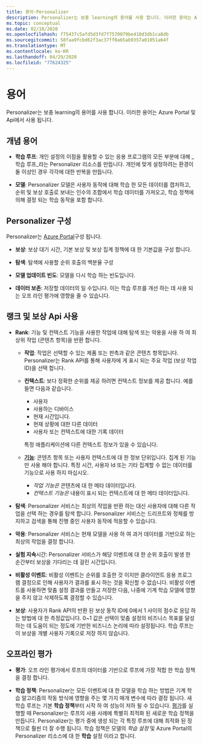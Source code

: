 ```yaml
---
title: 용어-Personalizer
description: Personalizer는 보충 learning의 용어를 사용 합니다. 이러한 용어는 Azure Portal 및 Api에서 사용 됩니다.
ms.topic: conceptual
ms.date: 02/18/2020
ms.openlocfilehash: f75437c5afd5d3fd7f7570079be410d3db1ca8db
ms.sourcegitcommit: 58faa9fcbd62f3ac37ff0a65ab9357a01051a64f
ms.translationtype: MT
ms.contentlocale: ko-KR
ms.lasthandoff: 04/29/2020
ms.locfileid: "77624325"
---
```

# <a name="terminology"></a>용어

Personalizer는 보충 learning의 용어를 사용 합니다. 이러한 용어는 Azure Portal 및 Api에서 사용 됩니다.

## <a name="conceptual-terminology"></a>개념 용어

* **학습 루프**: 개인 설정의 이점을 활용할 수 있는 응용 프로그램의 모든 부분에 대해 _학습 루프_라는 Personalizer 리소스를 만듭니다. 개인에 맞게 설정하려는 환경이 둘 이상인 경우 각각에 대한 반복을 만듭니다.

* **모델**: Personalizer 모델은 사용자 동작에 대해 학습 한 모든 데이터를 캡처하고, 순위 및 보상 호출로 보내는 인수의 조합에서 학습 데이터를 가져오고, 학습 정책에 의해 결정 되는 학습 동작을 포함 합니다.

## <a name="personalizer-configuration"></a>Personalizer 구성

Personalizer는 [Azure Portal](https://portal.azure.com)구성 됩니다.

* **보상**: 보상 대기 시간, 기본 보상 및 보상 집계 정책에 대 한 기본값을 구성 합니다.

* **탐색**: 탐색에 사용할 순위 호출의 백분율 구성

* **모델 업데이트 빈도**: 모델을 다시 학습 하는 빈도입니다.

* **데이터 보존**: 저장할 데이터의 일 수입니다. 이는 학습 루프를 개선 하는 데 사용 되는 오프 라인 평가에 영향을 줄 수 있습니다.

## <a name="use-rank-and-reward-apis"></a>랭크 및 보상 Api 사용

* **Rank**: 기능 및 컨텍스트 기능을 사용한 작업에 대해 탐색 또는 악용을 사용 하 여 최상위 작업 (콘텐츠 항목)을 반환 합니다.

    * **작업**: 작업은 선택할 수 있는 제품 또는 판촉과 같은 콘텐츠 항목입니다. Personalizer는 Rank API를 통해 사용자에 게 표시 되는 주요 작업 (보상 작업 ID)을 선택 합니다.

    * **컨텍스트**: 보다 정확한 순위를 제공 하려면 컨텍스트 정보를 제공 합니다. 예를 들면 다음과 같습니다.
        * 사용자
        * 사용하는 디바이스
        * 현재 시간입니다.
        * 현재 상황에 대한 다른 데이터
        * 사용자 또는 컨텍스트에 대한 기록 데이터

        특정 애플리케이션에 다른 컨텍스트 정보가 있을 수 있습니다.

    * **[기능](concepts-features.md)**: 콘텐츠 항목 또는 사용자 컨텍스트에 대 한 정보 단위입니다. 집계 된 기능만 사용 해야 합니다. 특정 시간, 사용자 Id 또는 기타 집계할 수 없는 데이터를 기능으로 사용 하지 마십시오.

        * _작업 기능은_ 콘텐츠에 대 한 메타 데이터입니다.
        * _컨텍스트 기능은_ 내용이 표시 되는 컨텍스트에 대 한 메타 데이터입니다.

* **탐색**: Personalizer 서비스는 최상의 작업을 반환 하는 대신 사용자에 대해 다른 작업을 선택 하는 경우를 탐색 합니다. Personalizer 서비스는 드리프트와 정체를 방지하고 검색을 통해 진행 중인 사용자 동작에 적응할 수 있습니다.

* **악용**: Personalizer 서비스는 현재 모델을 사용 하 여 과거 데이터를 기반으로 하는 최상의 작업을 결정 합니다.

* **실험 지속**시간: Personalizer 서비스가 해당 이벤트에 대 한 순위 호출이 발생 한 순간부터 보상을 기다리는 데 걸린 시간입니다.

* **비활성 이벤트**: 비활성 이벤트는 순위를 호출한 것 이지만 클라이언트 응용 프로그램 결정으로 인해 사용자가 결과를 표시 하는 것을 확신할 수 없습니다. 비활성 이벤트를 사용하면 맞춤 설정 결과를 만들고 저장한 다음, 나중에 기계 학습 모델에 영향을 주지 않고 삭제하도록 결정할 수 있습니다.


* **보상**: 사용자가 Rank API의 반환 된 보상 동작 ID에 0에서 1 사이의 점수로 응답 하는 방법에 대 한 측정값입니다. 0~1 값은 선택이 맞춤 설정의 비즈니스 목표를 달성하는 데 도움이 되는 정도에 기반한 비즈니스 논리에 따라 설정됩니다. 학습 루프는이 보상을 개별 사용자 기록으로 저장 하지 않습니다.

## <a name="offline-evaluations"></a>오프라인 평가

* **평가**: 오프 라인 평가에서 루프의 데이터를 기반으로 루프에 가장 적합 한 학습 정책을 결정 합니다.

* **학습 정책**: Personalizer는 모든 이벤트에 대 한 모델을 학습 하는 방법은 기계 학습 알고리즘의 작동 방식에 영향을 주는 몇 가지 매개 변수에 따라 결정 됩니다. 새 학습 루프는 기본 **학습 정책**부터 시작 하 여 성능이 저하 될 수 있습니다. [평가](concepts-offline-evaluation.md)를 실행할 때 Personalizer는 루프의 사용 사례에 특별히 최적화 된 새로운 학습 정책을 만듭니다. Personalizer는 평가 중에 생성 되는 각 특정 루프에 대해 최적화 된 정책으로 훨씬 더 잘 수행 됩니다. 학습 정책은 모델의 _학습 설정_ 및 Azure Portal의 Personalizer 리소스에 대 한 **학습** 설정 이라고 합니다.